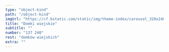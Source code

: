 ```yaml
---
type: "object-kind"
path: "/object-kind"
imgUrl: "https://cf.bstatic.com/static/img/theme-index/carousel_320x240/bg_cottages/5e1fd9cd716f4825c6c7eac5abe692c52cc64516.jpg"
title: "Domki wiejskie"
subtitle: ""
number: "137 240"
rest: "domków wiejskich" 
extra: ""
---
```


